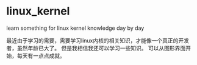 # linux_kernel
learn something for linux kernel knowledge day by day

最近由于学习的需要，需要学习linux内核的相关知识，才能像一个真正的开发者，虽然年龄已大了。
但是我相信我还可以学习一些知识。
可以从图形界面开始，每天有一点点成就。

